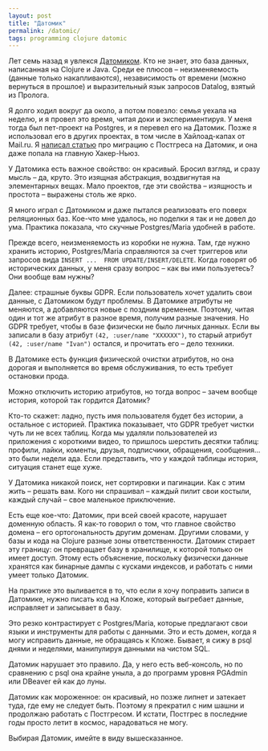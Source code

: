```yaml
---
layout: post
title: "Датомик"
permalink: /datomic/
tags: programming clojure datomic
---
```


[datomic]: https://www.datomic.com/

[article]: /en/pg-to-datomic/

Лет семь назад я увлекся [Датомиком][datomic]. Кто не знает, это база данных,
написанная на Сlojure и Java. Среди ее плюсов – неизменяемость (данные только
накапливаются), независимость от времени (можно вернуться в прошлое) и
выразительный язык запросов Datalog, взятый из Пролога.

Я долго ходил вокруг да около, а потом повезло: семья уехала на неделю, и я
провел это время, читая доки и экспериментируя. У меня тогда был пет-проект на
Postgres, и я перевел его на Датомик. Позже я использовал его в других проектах,
в том числе в Хайлоад-капах от Mail.ru. Я [написал статью][article] про миграцию
с Постгреса на Датомик, и она даже попала на главную Хакер-Ньюз.

У Датомика есть важное свойство: он красивый. Бросил взгляд, и сразу мысль – да,
круто. Это изящная абстракция, воздвигнутая на элементарных вещах. Мало
проектов, где эти свойства – изящность и простота – выражены столь же ярко.

Я много играл с Датомиком и даже пытался реализовать его поверх реляционных
баз. Кое-что мне удалось, но поделки я так и не довел до ума. Практика показала,
что скучные Postgres/Maria удобней в работе.

Прежде всего, неизменяемость из коробки не нужна. Там, где нужно хранить
историю, Postgres/Maria справляются за счет триггеров или запросов вида `INSERT
...  FROM UPDATE/INSERT/DELETE`. Когда говорят об исторических данных, у меня
сразу вопрос – как вы ими пользуетесь? Они вообще вам нужны?

Далее: страшные буквы GDPR. Если пользователь хочет удалить свои данные, с
Датомиком будут проблемы. В Датомике атрибуты не меняются, а добавляются новые с
поздним временем. Поэтому, читая один и тот же атрибут в разное время, получим
разные значения. Но GDPR требует, чтобы в базе физически не было личных
данных. Если вы записали в базу атрибут `(42, :user/name "XXXXXX")`, то старый
атрибут `(42, :user/name "Ivan")` остался, и прочитать его – дело техники.

В Датомике есть функция физической очистки атрибутов, но она дорогая и
выполняется во время обслуживания, то есть требует остановки прода.

Можно отключить историю атрибутов, но тогда вопрос – зачем вообще история,
которой так гордится Датомик?

Кто-то скажет: ладно, пусть имя пользователя будет без истории, а остальное с
историей. Практика показывает, что GDPR требует чистки чуть ли не всех
таблиц. Когда мы удаляли пользователей из приложения с короткими видео, то
пришлось шерстить десятки таблиц: профили, лайки, коменты, друзья, подписчики,
обращения, сообщения... это были недели ада. Если представить, что у каждой
таблицы история, ситуация станет еще хуже.

У Датомика никакой поиск, нет сортировки и пагинации. Как с этим жить – решать
вам. Кого ни спрашивал – каждый пилит свои костыли, каждый случай – свое
маленькое приключение.

Есть еще кое-что: Датомик, при всей своей красоте, нарушает доменную область. Я
как-то говорил о том, что главное свойство домена – его ортогональность другим
доменам. Другими словами, у базы и кода на Сlojure разные зоны
ответственности. Датомик стирает эту границу: он превращает базу в хранилище, к
которой только он имеет доступ. Этому есть объяснение, поскольку физически
данные хранятся как бинарные дампы с кусками индексов, и работать с ними умеет
только Датомик.

На практике это выливается в то, что если я хочу поправить записи в Датомике,
нужно писать код на Кложе, который выгребает данные, исправляет и записывает в
базу.

Это резко контрастирует с Postgres/Maria, которые предлагают свои языки и
инструменты для работы с данными. Это и есть домен, когда я могу исправить
данные, не обращаясь к Кложе. Бывает, я сижу в psql днями и неделями,
манипулируя данными на чистом SQL.

Датомик нарушает это правило. Да, у него есть веб-консоль, но по сравнению с
psql она крайне уныла, а до программ уровня PGAdmin или DBeaver ей как до луны.

Датомик как мороженное: он красивый, но позже липнет и затекает туда, где ему не
следует быть. Поэтому я прекратил с ним шашни и продолжаю работать с
Постгресом. И кстати, Постгрес в последние годы просто летит в космос,
нарадоваться не могу.

Выбирая Датомик, имейте в виду вышесказанное.
